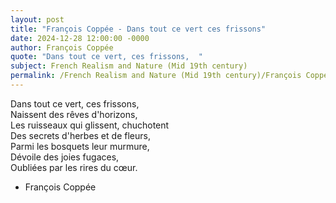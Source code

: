 ```yaml
---
layout: post
title: "François Coppée - Dans tout ce vert ces frissons"
date: 2024-12-28 12:00:00 -0000
author: François Coppée
quote: "Dans tout ce vert, ces frissons,  "
subject: French Realism and Nature (Mid 19th century)
permalink: /French Realism and Nature (Mid 19th century)/François Coppée/François Coppée - Dans tout ce vert ces frissons
---
```


Dans tout ce vert, ces frissons,  
Naissent des rêves d'horizons,  
Les ruisseaux qui glissent, chuchotent  
Des secrets d'herbes et de fleurs,  
Parmi les bosquets leur murmure,  
Dévoile des joies fugaces,  
Oubliées par les rires du cœur.

- François Coppée
